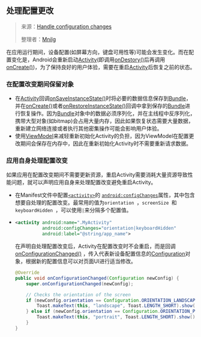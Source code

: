 ## 处理配置更改

> 来源：[Handle configuration changes](handle-configuration-changes)
>
> 整理者：[Mnilg](https://github.com/mnilg/)

在应用运行期间，设备配置(如屏幕方向，键盘可用性等)可能会发生变化。而在配置变化是，Android会重新启动[Activity](activity)(即调用[onDestory()](ondestory-activity)后再调用[onCreate()](oncreate-activity))，为了保持良好的用户体验，需要在重启[Activity](activity)后恢复之前的状态。

### 在配置改变期间保留对象

- 在[Activity](activity)回调[onSaveInstanceState()](onsaveinstancestate)时将必要的数据信息保存到[Bundle](bundle)，并在[onCreate()](onCreate)或者[onRestoreInstanceState()](onRestoreInstanceState)回调中拿到保存的[Bundle](bundle)进行恢复操作。因为[Bundle](bundle)对象中的数据必须序列化，并在主线程中反序列化，携带大型对象(如bitmap)会占用大量内存，因此如果恢复状态需要大量数据，重新建立网络连接或者执行其他密集操作可能会影响用户体验。
- 使用[ViewModel](https://developer.android.google.cn/reference/android/arch/lifecycle/ViewModel)来减轻重新初始化Activity的负担，因为ViewModel在配置更改期间会保存在内存中，因此在重新初始化Activity时不需要重新请求数据。

### 应用自身处理配置改变

如果应用在配置改变期间不需要更新资源，重启Activity需要消耗大量资源导致性能问题，就可以声明应用自身来处理配置改变避免重启Activity。

- 在Manifest文件中配置[`<activity>`](https://developer.android.google.cn/guide/topics/manifest/activity-element.html)的 [`android:configChanges`](https://developer.android.google.cn/guide/topics/manifest/activity-element.html#config)属性，其中包含想要自处理的配置改变。最常用的值为`orientation `，`screenSize `和`keyboardHidden `，可以使用`|`来分隔多个配置值。

- ```xml
  <activity android:name=".MyActivity"
            android:configChanges="orientation|keyboardHidden"
            android:label="@string/app_name">
  ```

  在声明自处理配置改变后，Activity在配置改变时不会重启，而是回调[onConfigurationChanged()](onconfigurationchanged) ，传入代表新设备配置信息的[Configuration](configuration)对象，根据新的配置信息可以对页面UI进行适当修改。

  ```java
  @Override
  public void onConfigurationChanged(Configuration newConfig) {
      super.onConfigurationChanged(newConfig);
  
      // Checks the orientation of the screen
      if (newConfig.orientation == Configuration.ORIENTATION_LANDSCAPE) {
          Toast.makeText(this, "landscape", Toast.LENGTH_SHORT).show();
      } else if (newConfig.orientation == Configuration.ORIENTATION_PORTRAIT){
          Toast.makeText(this, "portrait", Toast.LENGTH_SHORT).show();
      }
  }
  ```



[handle-configuration-changes]: https://developer.android.google.cn/guide/topics/resources/runtime-changes	"Handle configuration changes"
[activity]: https://developer.android.google.cn/reference/android/app/Activity.html	"Activity"
[ondestory-activity]: https://developer.android.google.cn/reference/android/app/Activity.html#ondestroy	"onDestory()"
[oncreate-activity]: https://developer.android.google.cn/reference/android/app/Activity.html#onCreate(android.os.Bundle)	"onCreate()"
[onsaveinstancestate]: https://developer.android.google.cn/reference/android/app/Activity#onsaveinstancestate	"onSaveInstanceState()"
[bundle]: https://developer.android.google.cn/reference/android/os/Bundle	"Bundle"
[onCreate]: https://developer.android.google.cn/reference/android/app/Activity.html#onCreate(android.os.Bundle)	"onCreate()"
[onRestoreInstanceState]: https://developer.android.google.cn/reference/android/app/Activity#onrestoreinstancestate	"onRestoreInstanceState()"
[onconfigurationchanged]: https://developer.android.google.cn/reference/android/app/Activity#onconfigurationchanged	"onConfigurationChanged()"
[configuration]: https://developer.android.google.cn/reference/android/content/res/Configuration.html	"Configuration"